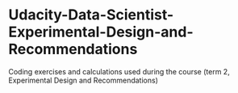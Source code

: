 # Udacity-Data-Scientist-Experimental-Design-and-Recommendations
Coding exercises and calculations used during the course (term 2, Experimental Design and Recommendations)
